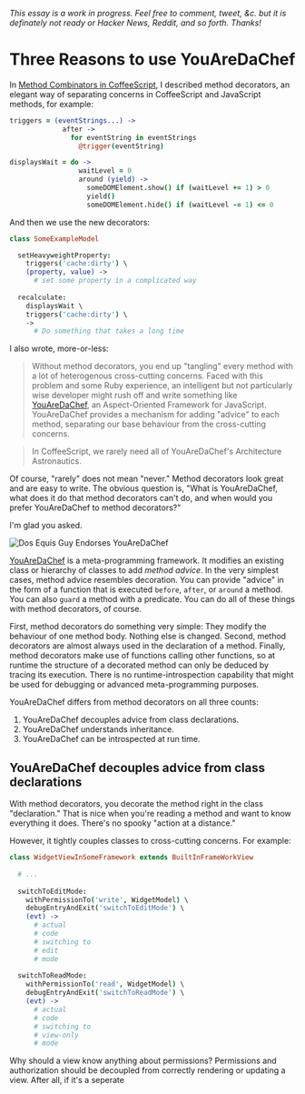 *This essay is a work in progress. Feel free to comment, tweet, &c. but it is definately not ready or Hacker News, Reddit, and so forth. Thanks!*

Three Reasons to use YouAreDaChef
===

In [Method Combinators in CoffeeScript][mcc], I described method decorators, an elegant way of separating concerns in CoffeeScript and JavaScript methods, for example:

```coffeescript
triggers = (eventStrings...) ->
             after ->
               for eventString in eventStrings
                 @trigger(eventString)

displaysWait = do ->
                 waitLevel = 0
                 around (yield) ->
                   someDOMElement.show() if (waitLevel += 1) > 0
                   yield()
                   someDOMElement.hide() if (waitLevel -= 1) <= 0
```

And then we use the new decorators:

```coffeescript
class SomeExampleModel

  setHeavyweightProperty:
    triggers('cache:dirty') \
    (property, value) ->
      # set some property in a complicated way
    
  recalculate:
    displaysWait \
    triggers('cache:dirty') \
    ->
      # Do something that takes a long time
```

I also wrote, more-or-less:

[mcc]: https://github.com/raganwald/homoiconic/blob/master/2012/08/method-decorators-and-combinators-in-coffeescript.md#method-combinators-in-coffeescript

> Without method decorators, you end up "tangling" every method with a lot of heterogenous cross-cutting concerns. Faced with this problem and some Ruby experience, an intelligent but not particularly wise developer might rush off and write something like [YouAreDaChef], an Aspect-Oriented Framework for JavaScript. YouAreDaChef provides a mechanism for adding "advice" to each method, separating our base behaviour from the cross-cutting concerns.

> In CoffeeScript, we rarely need all of YouAreDaChef's Architecture Astronautics.

[YouAreDaChef]: https://github.com/raganwald/YouAreDaChef "YouAreDaChef, AOP for JavaScript and CoffeeScript"

Of course, "rarely" does not mean "never." Method decorators look great and are easy to write. The obvious question is, "What is YouAreDaChef, what does it do that method decorators can't do, and when would you prefer YouAreDaChef to method decorators?"

I'm glad you asked.

![Dos Equis Guy Endorses YouAreDaChef](http://i.minus.com/i3niTDYu2cbR1.jpg)

[YouAreDaChef] is a meta-programming framework. It modifies an existing class or hierarchy of classes to add *method advice*. In the very simplest cases, method advice resembles decoration. You can provide "advice" in the form of a function that is executed `before`, `after`, or `around` a method. You can also `guard` a method with a predicate. You can do all of these things with method decorators, of course.

First, method decorators do something very simple: They modify the behaviour of one method body. Nothing else is changed. Second, method decorators are  almost always used in the declaration of a method. Finally, method decorators make use of functions calling other functions, so at runtime the structure of a decorated method can only be deduced by tracing its execution. There is no runtime-introspection capability that might be used for debugging or advanced meta-programming purposes.

YouAreDaChef differs from method decorators on all three counts:

1. YouAreDaChef decouples advice from class declarations.
2. YouAreDaChef understands inheritance.
3. YouAreDaChef can be introspected at run time.

YouAreDaChef decouples advice from class declarations
---

With method decorators, you decorate the method right in the class "declaration." That is nice when you're reading a method and want to know everything it does. There's no spooky "action at a distance."

However, it tightly couples classes to cross-cutting concerns. For example:

```coffeescript
class WidgetViewInSomeFramework extends BuiltInFrameWorkView
  
  # ...
  
  switchToEditMode: 
    withPermissionTo('write', WidgetModel) \
    debugEntryAndExit('switchToEditMode') \
    (evt) ->
      # actual
      # code
      # switching to
      # edit
      # mode
  
  switchToReadMode:
    withPermissionTo('read', WidgetModel) \
    debugEntryAndExit('switchToReadMode') \
    (evt) ->
      # actual
      # code
      # switching to
      # view-only
      # mode
```

Why should a view know anything about permissions? Permissions and authorization should be decoupled from correctly rendering or updating a view. After all, if it's a seperate 